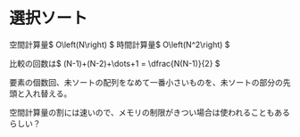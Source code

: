 # 選択ソート

空間計算量$ O\left(N\right) $
時間計算量$ O\left(N^2\right) $

比較の回数は$ (N-1)+(N-2)+\dots+1 = \dfrac{N(N-1)}{2} $

要素の個数回、未ソートの配列をなめて一番小さいものを、未ソートの部分の先頭と入れ替える。　

空間計算量の割には速いので、メモリの制限がきつい場合は使われることもあるらしい？
